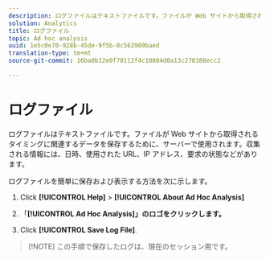 ```yaml
---
description: ログファイルはテキストファイルです。ファイルが Web サイトから取得されるタイミングに関連するデータを保存するために、サーバーで使用されます。収集される情報には、日時、使用された URL、IP アドレス、要求の状態などがあります。
solution: Analytics
title: ログファイル
topic: Ad hoc analysis
uuid: 1e5c0e70-928b-45de-9f5b-0c562909baed
translation-type: tm+mt
source-git-commit: 16ba0b12e0f70112f4c10804d0a13c278388ecc2

---
```



# ログファイル

ログファイルはテキストファイルです。ファイルが Web サイトから取得されるタイミングに関連するデータを保存するために、サーバーで使用されます。収集される情報には、日時、使用された URL、IP アドレス、要求の状態などがあります。

ログファイルを簡単に保存および表示する方法を次に示します。

1. Click **[!UICONTROL Help]** &gt; **[!UICONTROL About Ad Hoc Analysis]**

1. 「**[!UICONTROL Ad Hoc Analysis]」のロゴをクリックします。**
1. Click **[!UICONTROL Save Log File]**.

> [!NOTE] この手順で保存したログは、現在のセッション用です。

